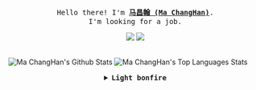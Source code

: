 <p align="center">
  <br>
  <samp>
    Hello there! I'm <b><a rel="nofollow noopener noreferrer" target="_blank" href="https://machanghan.dev">马昌翰 (Ma ChangHan)</a></b>.
    <br>I'm looking for a job.
<p align="center">
<a href="https://www.linkedin.com/in/machanghan/"><img src="https://img.shields.io/badge/linkedin-%230077B5.svg?&style=for-the-badge&logo=linkedin&logoColor=white"/></a>
<a href="https://instagram.com/machanghan_"><img src="https://img.shields.io/badge/instagram-%23E4405F.svg?&style=for-the-badge&logo=instagram&logoColor=white"/></a>
</p>
    <br>


</samp>


<img alt="Ma ChangHan's Github Stats" src="https://github-readme-stats.jha-vineet69.vercel.app/api?username=machanghan&hide=stars&show_icons=true&hide_border=true&theme=buefy" width="400"/>
<img alt="Ma ChangHan's Top Languages Stats" src="https://github-readme-stats.vercel.app/api/top-langs/?username=machanghan&hide=smalltalk&theme=buefy&layout=compact&hide_border=true" width="400"/>

</p>


<details align="center">

<summary> <b> <samp> Light bonfire </samp></b></summary>
<samp>

<img src="https://raw.githubusercontent.com/TanZng/TanZng/master/assets/bonefire.gif" width="200"/>



<p>sponsor me</p>
<a href="https://machanghan.github.io/images/wechat.jpg" target="_blank"><img alt="wechat" src="https://img.shields.io/badge/Wechat-5fcd72.svg?logo=wechat&logoColor=white" /></a> OR <a href="https://machanghan.github.io/images/alipay.jpg" target="_blank"><img alt="alipay" src="https://img.shields.io/badge/Alipay%20-%233379f6.svg?logo=alipay&logoColor=white"></a>


    
</samp>
</details>






